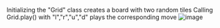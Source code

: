 Initializing the "Grid" class creates a board with two random tiles
Calling Grid.play() with "l","r","u","d" plays the corresponding move
![image](https://github.com/notwintermute/2048python/assets/6175654/7bdf7009-e1ad-49e0-909b-9fd5519a8b92)
